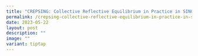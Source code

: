 ```yaml
---
title: "CREPSING: Collective Reflective Equilibrium in Practice in SINGapore"
permalink: /crepsing-collective-reflective-equilibrium-in-practice-in-singapore/
date: 2023-05-22
layout: post
description: ""
image: ""
variant: tiptap
---
```

<p></p>